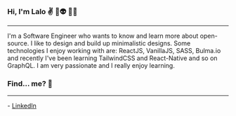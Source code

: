 ### Hi, I'm Lalo ✌ 🤖👽 👨‍💻
<hr>
I'm a Software Engineer who wants to know and learn more about open-source. I like to design and build up minimalistic designs. Some technologies I enjoy working with are: ReactJS, VanillaJS, SASS, Bulma.io and recently I've been learning TailwindCSS and React-Native and so on GraphQL. I am very passionate and I really enjoy learning.

### Find... me? 👀
<hr>
- <a href="https://www.linkedin.com/in/eduardo-ju%C3%A1rez-s%C3%A1nchez/">LinkedIn</a>

<!--
**Loored/Loored** is a ✨ _special_ ✨ repository because its `README.md` (this file) appears on your GitHub profile.

Here are some ideas to get you started:

- 🔭 I’m currently working on ...
- 🌱 I’m currently learning ...
- 👯 I’m looking to collaborate on ...
- 🤔 I’m looking for help with ...
- 💬 Ask me about ...
- 📫 How to reach me: ...
- 😄 Pronouns: ...
- ⚡ Fun fact: ...
-->
